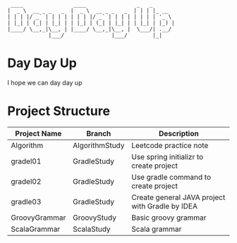 
```
 ____                ____                _   _       
|  _ \  __ _ _   _  |  _ \  __ _ _   _  | | | |_ __  
| | | |/ _` | | | | | | | |/ _` | | | | | | | | '_ \ 
| |_| | (_| | |_| | | |_| | (_| | |_| | | |_| | |_) |
|____/ \__,_|\__, | |____/ \__,_|\__, |  \___/| .__/ 
             |___/               |___/        |_|   

```
# Day Day Up
I hope we can day day up

# Project Structure
|Project Name| Branch | Description|
|------------|--------|------------|
|Algorithm|AlgorithmStudy|Leetcode practice note|
|gradel01|GradleStudy|Use spring initializr to create project|
|gradel02|GradleStudy|Use gradle command to create project|
|gradle03|GradleStudy|Create general JAVA project with Gradle by IDEA|
|GroovyGrammar|GroovyStudy|Basic groovy grammar|
|ScalaGrammar|ScalaStudy|Scala grammar|